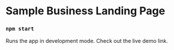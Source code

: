 # Sample Business Landing Page


### `npm start`

Runs the app in development mode. Check out the live demo link. 

